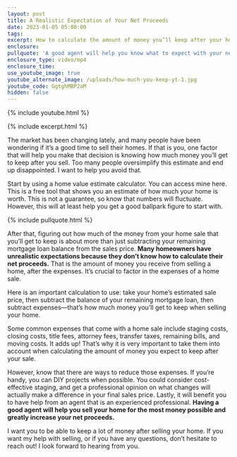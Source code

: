 ```yaml
---
layout: post
title: A Realistic Expectation of Your Net Proceeds
date: 2023-01-05 05:00:00
tags:
excerpt: How to calculate the amount of money you’ll keep after your home sale.
enclosure:
pullquote: 'A good agent will help you know what to expect with your net proceeds. '
enclosure_type: video/mp4
enclosure_time:
use_youtube_image: true
youtube_alternate_image: /uploads/how-much-you-keep-yt-1.jpg
youtube_code: GgtghMBP2oM
hidden: false
---
```

{% include youtube.html %}

{% include excerpt.html %}

The market has been changing lately, and many people have been wondering if it’s a good time to sell their homes. If that is you, one factor that will help you make that decision is knowing how much money you’ll get to keep after you sell. Too many people oversimplify this estimate and end up disappointed. I want to help you avoid that.&nbsp;

Start by using a home value estimate calculator. You can access mine here. This is a free tool that shows you an estimate of how much your home is worth. This is not a guarantee, so know that numbers will fluctuate. However, this will at least help you get a good ballpark figure to start with.

{% include pullquote.html %}

After that, figuring out how much of the money from your home sale that you’ll get to keep is about more than just subtracting your remaining mortgage loan balance from the sales price. **Many homeowners have unrealistic expectations because they don’t know how to calculate their net proceeds.** That is the amount of money you receive from selling a home, after the expenses. It’s crucial to factor in the expenses of a home sale.&nbsp;

Here is an important calculation to use: take your home’s estimated sale price, then subtract the balance of your remaining mortgage loan, then subtract expenses—that’s how much money you’ll get to keep when selling your home.&nbsp;

Some common expenses that come with a home sale include staging costs, closing costs, title fees, attorney fees, transfer taxes, remaining bills, and moving costs. It adds up\! That’s why it is very important to take them into account when calculating the amount of money you expect to keep after your sale.&nbsp;

However, know that there are ways to reduce those expenses. If you’re handy, you can DIY projects when possible. You could consider cost-effective staging, and get a professional opinion on what changes will actually make a difference in your final sales price. Lastly, it will benefit you to have help from an agent that is an experienced professional. **Having a good agent will help you sell your home for the most money possible and greatly increase your net proceeds.&nbsp;**

I want you to be able to keep a lot of money after selling your home. If you want my help with selling, or if you have any questions, don’t hesitate to reach out\! I look forward to hearing from you.